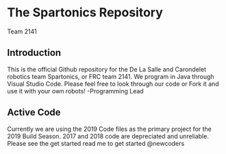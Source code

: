 # The Spartonics Repository
Team 2141

## Introduction

This is the official Github repository for the De La Salle and Carondelet robotics team Spartonics, or FRC team 2141. We program in Java through Visual Studio Code. Please feel free to look through our code or Fork it and use it with your own robots!
-Programming Lead


## Active Code

Currently we are using the 2019 Code files as the primary project for the 2019 Build Season. 2017 and 2018 code are depreciated and unreliable. Please see the get started read me to get started @newcoders

